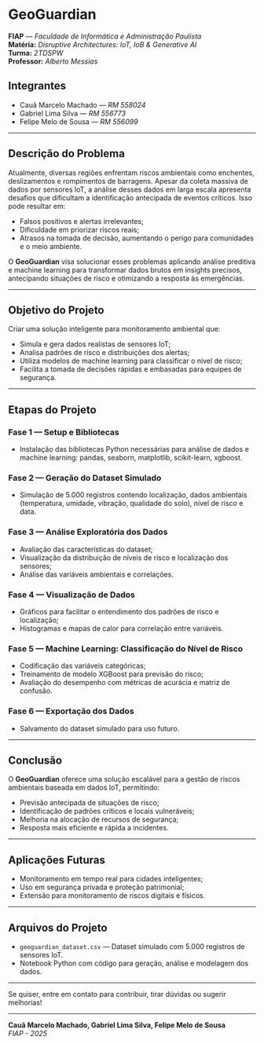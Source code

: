 # GeoGuardian

**FIAP** — _Faculdade de Informática e Administração Paulista_  
**Matéria:** _Disruptive Architectures: IoT, IoB & Generative AI_  
**Turma:** _2TDSPW_  
**Professor:** _Alberto Messias_

## Integrantes

- Cauã Marcelo Machado — _RM 558024_
- Gabriel Lima Silva — _RM 556773_
- Felipe Melo de Sousa — _RM 556099_

---

## Descrição do Problema

Atualmente, diversas regiões enfrentam riscos ambientais como enchentes, deslizamentos e rompimentos de barragens. Apesar da coleta massiva de dados por sensores IoT, a análise desses dados em larga escala apresenta desafios que dificultam a identificação antecipada de eventos críticos. Isso pode resultar em:

- Falsos positivos e alertas irrelevantes;
- Dificuldade em priorizar riscos reais;
- Atrasos na tomada de decisão, aumentando o perigo para comunidades e o meio ambiente.

O **GeoGuardian** visa solucionar esses problemas aplicando análise preditiva e machine learning para transformar dados brutos em insights precisos, antecipando situações de risco e otimizando a resposta às emergências.

---

## Objetivo do Projeto

Criar uma solução inteligente para monitoramento ambiental que:

- Simula e gera dados realistas de sensores IoT;
- Analisa padrões de risco e distribuições dos alertas;
- Utiliza modelos de machine learning para classificar o nível de risco;
- Facilita a tomada de decisões rápidas e embasadas para equipes de segurança.

---

## Etapas do Projeto

### Fase 1 — Setup e Bibliotecas

- Instalação das bibliotecas Python necessárias para análise de dados e machine learning: pandas, seaborn, matplotlib, scikit-learn, xgboost.

### Fase 2 — Geração do Dataset Simulado

- Simulação de 5.000 registros contendo localização, dados ambientais (temperatura, umidade, vibração, qualidade do solo), nível de risco e data.

### Fase 3 — Análise Exploratória dos Dados

- Avaliação das características do dataset;
- Visualização da distribuição de níveis de risco e localização dos sensores;
- Análise das variáveis ambientais e correlações.

### Fase 4 — Visualização de Dados

- Gráficos para facilitar o entendimento dos padrões de risco e localização;
- Histogramas e mapas de calor para correlação entre variáveis.

### Fase 5 — Machine Learning: Classificação do Nível de Risco

- Codificação das variáveis categóricas;
- Treinamento de modelo XGBoost para previsão do risco;
- Avaliação do desempenho com métricas de acurácia e matriz de confusão.

### Fase 6 — Exportação dos Dados

- Salvamento do dataset simulado para uso futuro.

---

## Conclusão

O **GeoGuardian** oferece uma solução escalável para a gestão de riscos ambientais baseada em dados IoT, permitindo:

- Previsão antecipada de situações de risco;
- Identificação de padrões críticos e locais vulneráveis;
- Melhoria na alocação de recursos de segurança;
- Resposta mais eficiente e rápida a incidentes.

---

## Aplicações Futuras

- Monitoramento em tempo real para cidades inteligentes;
- Uso em segurança privada e proteção patrimonial;
- Extensão para monitoramento de riscos digitais e físicos.

---

## Arquivos do Projeto

- `geoguardian_dataset.csv` — Dataset simulado com 5.000 registros de sensores IoT.
- Notebook Python com código para geração, análise e modelagem dos dados.

---

Se quiser, entre em contato para contribuir, tirar dúvidas ou sugerir melhorias!

---

**Cauã Marcelo Machado, Gabriel Lima Silva, Felipe Melo de Sousa**  
_FIAP - 2025_
